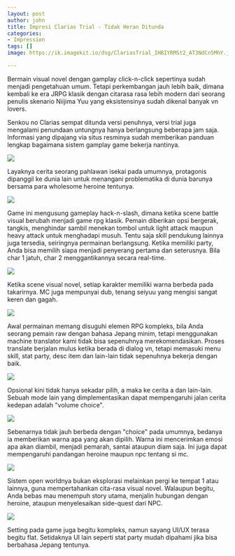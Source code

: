 ```yaml
---
layout: post
author: john
title: Impresi Clarias Trial - Tidak Heran Ditunda
categories:
- Impression
tags: []
image: https://ik.imagekit.io/dsg/ClariasTrial_IHBIYRMSt2_AT3NdCn5MhY.jpg

---
```

Bermain visual novel dengan gamplay click-n-click sepertinya sudah menjadi pengetahuan umum. Tetapi perkembangan jauh lebih baik, dimana kembali ke era JRPG klasik dengan citarasa rasa lebih modern dari seorang penulis skenario Niijima Yuu yang eksistensinya sudah dikenal banyak vn lovers.

Senkou no Clarias sempat ditunda versi penuhnya, versi trial juga mengalami penundaan untungnya hanya berlangsung beberapa jam saja. Informasi yang dipajang via situs resminya sudah memberikan panduan lengkap bagaimana sistem gamplay game bekerja nantinya.

![](https://ik.imagekit.io/dsg/ClariasTrial_Mx3rdHIcWB_ml55BgKhHk8.jpg)

Layaknya cerita seorang pahlawan isekai pada umumnya, protagonis dipanggil ke dunia lain untuk menangani problematika di dunia barunya bersama para wholesome heroine tentunya.

![](https://ik.imagekit.io/dsg/ClariasTrial_WPAHqt1PfB_D5OO-C9Hp.jpg)

Game ini mengusung gameplay hack-n-slash, dimana ketika scene battle visual berubah menjadi game rpg klasik. Pemain diberikan opsi bergerak, tangkis, menghindar sambil menekan tombol untuk light attack maupun heavy attack untuk menghadapi musuh. Tentu saja skill pendukung lainnya juga tersedia, seiringnya permainan berlangsung. Ketika memiliki party, Anda bisa memilih siapa menjadi penyerang pertama dan seterusnya. Bila char 1 jatuh, char 2 menggantikannya secara real-time.

![](https://ik.imagekit.io/dsg/ClariasTrial_BgabOFidGJ_ZXb0FrZXjb7.jpg)

Ketika scene visual novel, setiap karakter memiliki warna berbeda pada takarirnya. MC juga mempunyai dub, tenang seiyuu yang mengisi sangat keren dan gagah.

![](https://ik.imagekit.io/dsg/ClariasTrial_X8SXjU8DmR_IJpvUYXW6.jpg)

Awal permainan memang disuguhi elemen RPG kompleks, bila Anda seorang pemain raw dengan bahasa Jepang minim, tetapi menggunakan machine translator kami tidak bisa sepenuhnya merekomendasikan. Proses translate berjalan mulus ketika berada di dialog vn, tetapi memasuki menu skill, stat party, desc item dan lain-lain tidak sepenuhnya bekerja dengan baik.

![](https://ik.imagekit.io/dsg/ClariasTrial_OSvHs5EHOB_6IzgU11ufEM.jpg)

Opsional kini tidak hanya sekadar pilih, a maka ke cerita a dan lain-lain. Sebuah mode lain yang dimplementasikan dapat mempengaruhi jalan cerita kedepan adalah "volume choice".

![](https://ik.imagekit.io/dsg/ClariasTrial_hPlRiOGE7V_rirIf-Vjr.jpg)

Sebenarnya tidak jauh berbeda dengan "choice" pada umumnya, bedanya ia memberikan warna apa yang akan dipilih. Warna ini mencerimkan emosi apa akan diambil, menjadi pemarah, santai ataupun diam saja. Ini juga dapat mempengaruhi pandangan heroine maupun npc tentang si mc.

![](https://ik.imagekit.io/dsg/ClariasTrial_qjCbdX0mrI_mogsBQbceY8.jpg)

Sistem open worldnya bukan eksplorasi melainkan pergi ke tempat 1 atau lainnya, guna mempertahankan cita-rasa visual novel. Walaupun begitu, Anda bebas mau menempuh story utama, menjalin hubungan dengan heroine, ataupun menyelesaikan side-quest dari NPC.

![](https://ik.imagekit.io/dsg/ClariasTrial_NQFg0hLia3_0zukMIEuOu0.png)

Setting pada game juga begitu kompleks, namun sayang UI/UX terasa begitu flat. Setidaknya UI lain seperti stat party mudah dipahami jika bisa berbahasa Jepang tentunya.